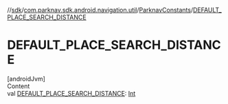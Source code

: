 //[sdk](../../../index.md)/[com.parknav.sdk.android.navigation.util](../index.md)/[ParknavConstants](index.md)/[DEFAULT_PLACE_SEARCH_DISTANCE](-d-e-f-a-u-l-t_-p-l-a-c-e_-s-e-a-r-c-h_-d-i-s-t-a-n-c-e.md)



# DEFAULT_PLACE_SEARCH_DISTANCE  
[androidJvm]  
Content  
val [DEFAULT_PLACE_SEARCH_DISTANCE](-d-e-f-a-u-l-t_-p-l-a-c-e_-s-e-a-r-c-h_-d-i-s-t-a-n-c-e.md): [Int](https://kotlinlang.org/api/latest/jvm/stdlib/kotlin/-int/index.html)  



